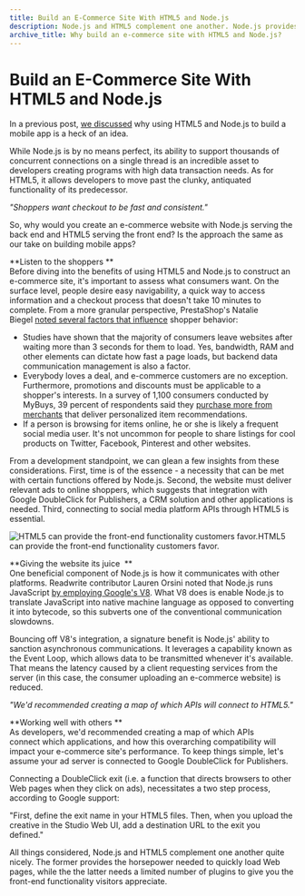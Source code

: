 ```yaml
---
title: Build an E-Commerce Site With HTML5 and Node.js
description: Node.js and HTML5 complement one another. Node.js provides horsepower to load web pages, and HTML5 gives your front-end functionality.
archive_title: Why build an e-commerce site with HTML5 and Node.js?
---
```


# Build an E-Commerce Site With HTML5 and Node.js

In a previous post, [we discussed](http://blogs.syrinx.com/mobile-development/node-js-and-html5-a-match-made-in-mobile-heaven/) why using HTML5 and Node.js to build a mobile app is a heck of an idea.

While Node.js is by no means perfect, its ability to support thousands of concurrent connections on a single thread is an incredible asset to developers creating programs with high data transaction needs. As for HTML5, it allows developers to move past the clunky, antiquated functionality of its predecessor. 

_"Shoppers want checkout to be fast and consistent."_

So, why would you create an e-commerce website with Node.js serving the back end and HTML5 serving the front end? Is the approach the same as our take on building mobile apps? 

**Listen to the shoppers **  
Before diving into the benefits of using HTML5 and Node.js to construct an e-commerce site, it's important to assess what consumers want. On the surface level, people desire easy navigability, a quick way to access information and a checkout process that doesn't take 10 minutes to complete. From a more granular perspective, PrestaShop's Natalie Biegel [noted several factors that influence](https://www.prestashop.com/blog/en/the-top-10-things-customers-are-looking-for-on-your-e-commerce-site/) shopper behavior:

  * Studies have shown that the majority of consumers leave websites after waiting more than 3 seconds for them to load. Yes, bandwidth, RAM and other elements can dictate how fast a page loads, but backend data communication management is also a factor. 
  * Everybody loves a deal, and e-commerce customers are no exception. Furthermore, promotions and discounts must be applicable to a shopper's interests. In a survey of 1,100 consumers conducted by MyBuys, 39 percent of respondents said they [purchase more from merchants](http://www.marketingprofs.com/charts/2013/10235/personalized-marketing-drives-buyer-readiness-and-sales) that deliver personalized item recommendations. 
  * If a person is browsing for items online, he or she is likely a frequent social media user. It's not uncommon for people to share listings for cool products on Twitter, Facebook, Pinterest and other websites. 

From a development standpoint, we can glean a few insights from these considerations. First, time is of the essence - a necessity that can be met with certain functions offered by Node.js. Second, the website must deliver relevant ads to online shoppers, which suggests that integration with Google DoubleClick for Publishers, a CRM solution and other applications is needed. Third, connecting to social media platform APIs through HTML5 is essential. 

![HTML5 can provide the front-end functionality customers favor. ](http://pictures.brafton.com/x_0_0_0_14098671_800.jpg)HTML5 can provide the front-end functionality customers favor.

**Giving the website its juice  **  
One beneficial component of Node.js is how it communicates with other platforms. Readwrite contributor Lauren Orsini noted that Node.js runs JavaScript [by employing Google's V8](http://readwrite.com/2013/11/07/what-you-need-to-know-about-nodejs). What V8 does is enable Node.js to translate JavaScript into native machine language as opposed to converting it into bytecode, so this subverts one of the conventional communication slowdowns. 

Bouncing off V8's integration, a signature benefit is Node.js' ability to sanction asynchronous communications. It leverages a capability known as the Event Loop, which allows data to be transmitted whenever it's available. That means the latency caused by a client requesting services from the server (in this case, the consumer uploading an e-commerce website) is reduced. 

_"We'd recommended creating a map of which APIs will connect to HTML5."_

**Working well with others **  
As developers, we'd recommended creating a map of which APIs connect which applications, and how this overarching compatibility will impact your e-commerce site's performance. To keep things simple, let's assume your ad server is connected to Google DoubleClick for Publishers.

Connecting a DoubleClick exit (i.e. a function that directs browsers to other Web pages when they click on ads), necessitates a two step process, according to Google support:

"First, define the exit name in your HTML5 files. Then, when you upload the creative in the Studio Web UI, add a destination URL to the exit you defined."

All things considered, Node.js and HTML5 complement one another quite nicely. The former provides the horsepower needed to quickly load Web pages, while the the latter needs a limited number of plugins to give you the front-end functionality visitors appreciate.

